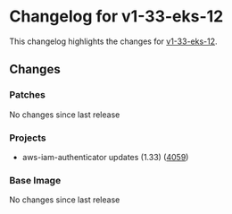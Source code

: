 # Changelog for v1-33-eks-12

This changelog highlights the changes for [v1-33-eks-12](https://github.com/aws/eks-distro/tree/v1-33-eks-12).

## Changes

### Patches
No changes since last release

### Projects
* aws-iam-authenticator updates (1.33) ([4059](https://github.com/aws/eks-distro/pull/4059))

### Base Image
No changes since last release

